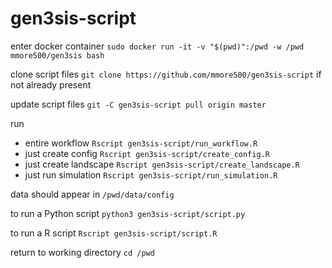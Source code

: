 # gen3sis-script

enter docker container `sudo docker run -it -v "$(pwd)":/pwd -w /pwd mmore500/gen3sis bash`

clone script files `git clone https://github.com/mmore500/gen3sis-script` if not already present

update script files `git -C gen3sis-script pull origin master`

run 
- entire workflow `Rscript gen3sis-script/run_workflow.R`
- just create config `Rscript gen3sis-script/create_config.R`
- just create landscape `Rscript gen3sis-script/create_landscape.R`
- just run simulation `Rscript gen3sis-script/run_simulation.R`

data should appear in `/pwd/data/config`

to run a Python script `python3 gen3sis-script/script.py`

to run a R script `Rscript gen3sis-script/script.R`

return to working directory `cd /pwd`

